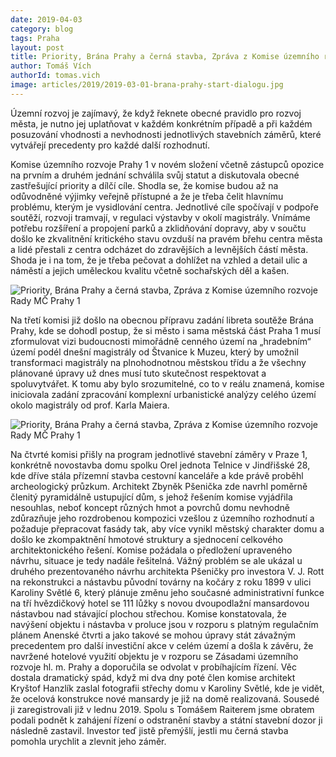 ```yaml
---
date: 2019-04-03
category: blog
tags: Praha
layout: post
title: Priority, Brána Prahy a černá stavba, Zpráva z Komise územního rozvoje Rady MČ Prahy 1
author: Tomáš Vích
authorId: tomas.vich
image: articles/2019/2019-03-01-brana-prahy-start-dialogu.jpg
---
```

 
Územní rozvoj je zajímavý, že když řeknete obecné pravidlo pro rozvoj města, je nutno jej uplatňovat v každém konkrétním případě a při každém posuzování vhodnosti a nevhodnosti jednotlivých stavebních záměrů, které vytvářejí precedenty pro každé další rozhodnutí. 

Komise územního rozvoje Prahy 1 v novém složení včetně zástupců opozice na prvním a druhém jednání schválila svůj statut a diskutovala obecné zastřešující priority a dílčí cíle. Shodla se, že komise budou až na odůvodněné výjimky veřejně přístupné a že je třeba čelit hlavnímu problému, kterým je vysidlování centra. Jednotlivé cíle spočívají v podpoře soutěží, rozvoji tramvají, v regulaci výstavby v okolí magistrály. Vnímáme potřebu rozšíření a propojení parků a zklidňování dopravy, aby v součtu došlo ke zkvalitnění kritického stavu ovzduší na pravém břehu centra města a lidé přestali z centra odcházet do zdravějších a levnějších částí města. Shoda je i na tom, že je třeba pečovat a dohlížet na vzhled a detail ulic a náměstí a jejich uměleckou kvalitu včetně sochařských děl a kašen.

![Priority, Brána Prahy a černá stavba, Zpráva z Komise územního rozvoje Rady MČ Prahy 1](/assets/img/articles/2019/2019-03-01-brana-prahy-start-dialogu-2.jpg)

Na třetí komisi již došlo na obecnou přípravu zadání libreta soutěže Brána Prahy, kde se dohodl postup, že si město i sama městská část Praha 1 musí zformulovat vizi budoucnosti mimořádně cenného území na „hradebním“ území podél dnešní magistrály od Štvanice k Muzeu, který by umožnil transformaci magistrály na plnohodnotnou městskou třídu a že všechny plánované úpravy už dnes musí tuto skutečnost respektovat a spoluvytvářet. K tomu aby bylo srozumitelné, co to v reálu znamená, komise iniciovala zadání zpracování komplexní urbanistické analýzy celého území okolo magistrály od prof. Karla Maiera. 

![Priority, Brána Prahy a černá stavba, Zpráva z Komise územního rozvoje Rady MČ Prahy 1](/assets/img/articles/2019/2019-03-01-brana-prahy-start-dialogu-3.jpg)

Na čtvrté komisi přišly na program jednotlivé stavební záměry v Praze 1, konkrétně novostavba domu spolku Orel jednota Telnice v Jindřišské 28, kde dříve stála přízemní stavba cestovní kanceláře a kde právě proběhl archeologický průzkum. Architekt Zbyněk Pšenička zde navrhl poměrně členitý pyramidálně ustupující dům, s jehož řešením komise vyjádřila nesouhlas, neboť koncept různých hmot a povrchů domu nevhodně zdůrazňuje jeho rozdrobenou kompozici vzešlou z územního rozhodnutí a požaduje přepracovat fasády tak, aby více vynikl městský charakter domu a došlo ke zkompaktnění hmotové struktury a sjednocení celkového architektonického řešení. Komise požádala o předložení upraveného návrhu, situace je tedy nadále řešitelná.
Vážný problém se ale ukázal u druhého prezentovaného návrhu architekta Pšeničky pro investora V. J. Rott na rekonstrukci a nástavbu původní továrny na kočáry z roku 1899 v ulici Karoliny Světlé 6, který plánuje změnu jeho současné administrativní funkce na tří hvězdičkový hotel se 111 lůžky s novou dvoupodlažní mansardovou nástavbou nad stávající plochou střechou. Komise konstatovala, že navýšení objektu i nástavba v proluce jsou v rozporu s platným regulačním plánem Anenské čtvrti a jako takové se mohou úpravy stát závažným precedentem pro další investiční akce v celém území a došla k závěru, že navržené hotelové využití objektu je v rozporu se Zásadami územního rozvoje hl. m. Prahy a doporučila se odvolat v probíhajícím řízení. Věc dostala dramatický spád, když mi dva dny poté člen komise architekt Kryštof Hanzlík zaslal fotografii střechy domu v Karoliny Světlé, kde je vidět, že ocelová konstrukce nové mansardy je již na domě realizovaná. Sousedé ji zaregistrovali již v lednu 2019. Spolu s Tomášem Raiterem jsme obratem podali podnět k zahájení řízení o odstranění stavby a státní stavební dozor ji následně zastavil. Investor teď jistě přemýšlí, jestli mu černá stavba pomohla urychlit a zlevnit jeho záměr.
